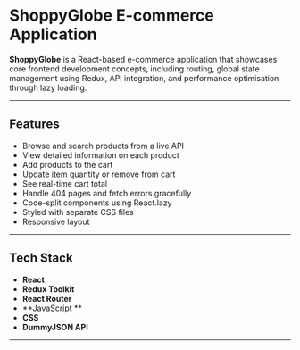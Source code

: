 # ShoppyGlobe E-commerce Application

**ShoppyGlobe** is a React-based e-commerce application that showcases core frontend development concepts, including routing, global state management using Redux, API integration, and performance optimisation through lazy loading.

---

## Features

-  Browse and search products from a live API
-  View detailed information on each product
-  Add products to the cart
-  Update item quantity or remove from cart
-  See real-time cart total
-  Handle 404 pages and fetch errors gracefully
-  Code-split components using React.lazy
-  Styled with separate CSS files
-  Responsive layout

---

##  Tech Stack

- **React**
- **Redux Toolkit**
- **React Router**
- **JavaScript **
- **CSS**
- **DummyJSON API**

---

